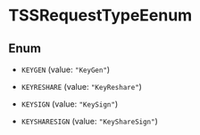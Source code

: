 

# TSSRequestTypeEenum

## Enum


* `KEYGEN` (value: `"KeyGen"`)

* `KEYRESHARE` (value: `"KeyReshare"`)

* `KEYSIGN` (value: `"KeySign"`)

* `KEYSHARESIGN` (value: `"KeyShareSign"`)



